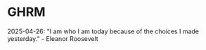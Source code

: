# GHRM

2025-04-26: "I am who I am today because of the choices I made yesterday." - Eleanor Roosevelt